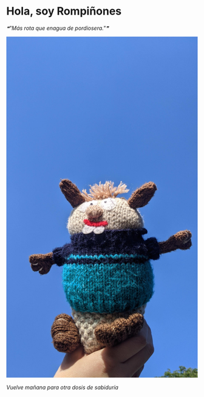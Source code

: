 # Hola, soy Rompiñones

<!--STARTS_HERE_QUOTE_README-->
<i>❝"Más rota que enagua de pordiosera."❞</i>
<!--ENDS_HERE_QUOTE_README-->

<!--START_SECTION:update_image-->
![alt text](https://raw.githubusercontent.com/focaalvarez/rompinones/main/.github/images/IMG_20220430_182213.jpg?raw=true)
<!--END_SECTION:update_image-->

*Vuelve mañana para otra dosis de sabiduría*

